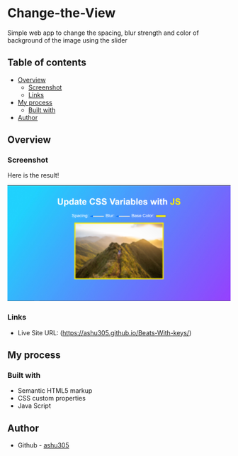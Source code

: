 # Change-the-View
Simple web app to change the spacing, blur strength and color of background of the image using the slider


## Table of contents

- [Overview](#overview)
  - [Screenshot](#screenshot)
  - [Links](#links)
- [My process](#my-process)
  - [Built with](#built-with)
- [Author](#author)


## Overview

### Screenshot
Here is the result!

![](mydesign.PNG)

### Links

- Live Site URL: (https://ashu305.github.io/Beats-With-keys/)

## My process

### Built with

- Semantic HTML5 markup
- CSS custom properties
- Java Script

## Author

- Github - [ashu305](https://github.com/ashu305)

